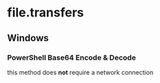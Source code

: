 # file.transfers
## Windows
### PowerShell Base64 Encode & Decode
this method does **not** require a network connection
